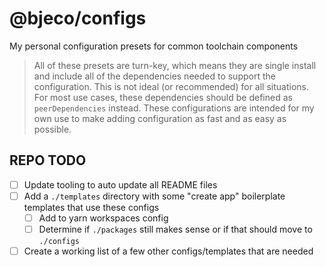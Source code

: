 # @bjeco/configs

My personal configuration presets for common toolchain components

> All of these presets are turn-key, which means they are single install and include all of the dependencies needed to support the configuration. This is not ideal (or recommended) for all situations. For most use cases, these dependencies should be defined as `peerDependencies` instead. These configurations are intended for my own use to make adding configuration as fast and as easy as possible.

## REPO TODO

- [ ] Update tooling to auto update all README files
- [ ] Add a `./templates` directory with some "create app" boilerplate templates that use these configs
  - [ ] Add to yarn workspaces config
  - [ ] Determine if `./packages` still makes sense or if that should move to `./configs`
- [ ] Create a working list of a few other configs/templates that are needed
